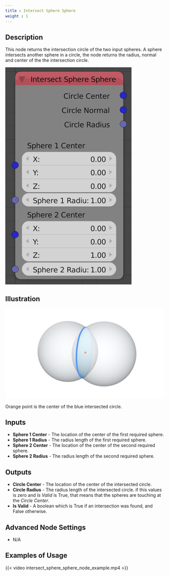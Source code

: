 ```yaml
---
title : Intersect Sphere Sphere
weight : 1
---
```


## Description

This node returns the intersection circle of the two input spheres. A
sphere intersects another sphere in a circle, the node returns the
radius, normal and center of the the intersection circle.

![image](intersect_sphere_sphere_node.png)

## Illustration

![image](intersect_sphere_sphere_node_illustration.png)

Orange point is the center of the blue intersected circle.

## Inputs

  - **Sphere 1 Center** - The location of the center of the first
    required sphere.
  - **Sphere 1 Radius** - The radius length of the first required
    sphere.
  - **Sphere 2 Center** - The location of the center of the second
    required sphere.
  - **Sphere 2 Radius** - The radius length of the second required
    sphere.

## Outputs

  - **Circle Center** - The location of the center of the intersected
    circle.
  - **Circle Radius** - The radius length of the intersected circle. if
    this values is zero and *Is Valid* is True, that means that the
    spheres are touching at the *Circle Center*.
  - **Is Valid** - A boolean which is True if an intersection was found,
    and False otherwise.

## Advanced Node Settings

  - N/A

## Examples of Usage

{{< video intersect_sphere_sphere_node_example.mp4 >}}
